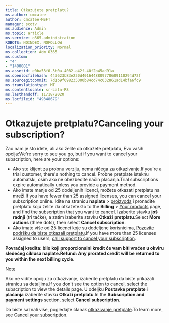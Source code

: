 ```yaml
---
title: Otkazujete pretplatu?
ms.author: cmcatee
author: cmcatee-MSFT
manager: scotv
ms.audience: Admin
ms.topic: article
ms.service: o365-administration
ROBOTS: NOINDEX, NOFOLLOW
localization_priority: Normal
ms.collection: Adm_O365
ms.custom:
- "4"
- "1400001"
ms.assetid: e0ba53f0-3b0a-4082-a42f-40f2b45ad91a
ms.openlocfilehash: 443623b83e220d4016448809770609110294d72f
ms.sourcegitcommit: 7d1b9f098235000b84cd74c032861ad14bfa6fc9
ms.translationtype: MT
ms.contentlocale: sr-Latn-RS
ms.lasthandoff: 11/18/2020
ms.locfileid: "49348679"
---
```

# <a name="canceling-your-subscription"></a><span data-ttu-id="79f03-102">Otkazujete pretplatu?</span><span class="sxs-lookup"><span data-stu-id="79f03-102">Canceling your subscription?</span></span>

<span data-ttu-id="79f03-103">Žao nam je što idete, ali ako želite da otkažete pretplatu, Evo vaših opcija:</span><span class="sxs-lookup"><span data-stu-id="79f03-103">We're sorry to see you go, but if you want to cancel your subscription, here are your options:</span></span>
  
- <span data-ttu-id="79f03-104">Ako ste klijent za probnu verziju, nema ničega za otkazivanje.</span><span class="sxs-lookup"><span data-stu-id="79f03-104">If you're a trial customer, there's nothing to cancel.</span></span> <span data-ttu-id="79f03-105">Probne pretplate isteknu automatski, osim ako ne obezbedite način plaćanja.</span><span class="sxs-lookup"><span data-stu-id="79f03-105">Trial subscriptions expire automatically unless you provide a payment method.</span></span>
- <span data-ttu-id="79f03-106">Ako imate manje od 25 dodeljenih licenci, možete otkazati pretplatu na mreži.</span><span class="sxs-lookup"><span data-stu-id="79f03-106">If you have fewer than 25 assigned licenses, you can cancel your subscription online.</span></span> <span data-ttu-id="79f03-107">Idite na stranicu **naplate** \> [proizvoda](https://go.microsoft.com/fwlink/p/?linkid=842054) i pronađite pretplatu koju želite da otkažete.</span><span class="sxs-lookup"><span data-stu-id="79f03-107">Go to the **Billing** \> [Your products](https://go.microsoft.com/fwlink/p/?linkid=842054) page, and find the subscription that you want to cancel.</span></span> <span data-ttu-id="79f03-108">Izaberite stavku **još radnji** (tri tačke), a zatim izaberite stavku **Otkaži pretplatu**.</span><span class="sxs-lookup"><span data-stu-id="79f03-108">Select **More actions** (three dots), then select **Cancel subscription**.</span></span>
- <span data-ttu-id="79f03-109">Ako imate više od 25 licenci koje su dodeljene korisnicima, [Pozovite podršku da biste otkazali pretplatu](https://docs.microsoft.com/microsoft-365/admin/contact-support-for-business-products?view=o365-worldwide).</span><span class="sxs-lookup"><span data-stu-id="79f03-109">If you have more than 25 licenses assigned to users, [call support to cancel your subscription](https://docs.microsoft.com/microsoft-365/admin/contact-support-for-business-products?view=o365-worldwide).</span></span>
  
<span data-ttu-id="79f03-110">**Povraćaj kredita: bilo koji proporcionalni kredit će vam biti vraćen u okviru sledećeg ciklusa naplate.**</span><span class="sxs-lookup"><span data-stu-id="79f03-110">**Refund: Any prorated credit will be returned to you within the next billing cycle.**</span></span>

> [!NOTE]
> <span data-ttu-id="79f03-111">Ako ne vidite opciju za otkazivanje, izaberite pretplatu da biste prikazali stranicu sa detaljima.</span><span class="sxs-lookup"><span data-stu-id="79f03-111">If you don't see the option to cancel, select the subscription to view the details page.</span></span> <span data-ttu-id="79f03-112">U odeljku **Postavke pretplate i plaćanja** izaberite stavku **Otkaži pretplatu**.</span><span class="sxs-lookup"><span data-stu-id="79f03-112">In the **Subscription and payment settings** section, select **Cancel subscription**.</span></span>

<span data-ttu-id="79f03-113">Da biste saznali više, pogledajte članak [otkazivanje pretplate](https://docs.microsoft.com/microsoft-365/commerce/subscriptions/cancel-your-subscription).</span><span class="sxs-lookup"><span data-stu-id="79f03-113">To learn more, see [Cancel your subscription](https://docs.microsoft.com/microsoft-365/commerce/subscriptions/cancel-your-subscription).</span></span>